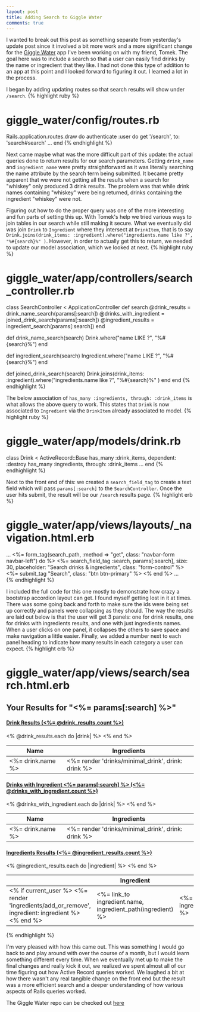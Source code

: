 ```yaml
---
layout: post
title: Adding Search to Giggle Water
comments: true
---
```


  I wanted to break out this post as something separate from yesterday's update post since it involved a bit more work and a more significant change for the [Giggle Water](https://github.com/tomekr/giggle_water) app I've been working on with my friend, Tomek.  The goal here was to include a search so that a user can easily find drinks by the name or ingredient that they like.  I had not done this type of addition to an app at this point and I looked forward to figuring it out.  I learned a lot in the process.

I began by adding updating routes so that search results will show under `/search`.
{% highlight ruby %}
# giggle_water/config/routes.rb
Rails.application.routes.draw do
  authenticate :user do
    get '/search', to: 'search#search'
...
end
{% endhighlight %}

Next came maybe what was the more difficult part of this update: the actual queries done to return results for our search parameters. Getting `drink_name` and `ingredient_name` were pretty straightforward as it was literally searching the name attribute by the search term being submitted.  It became pretty apparent that we were not getting all the results when a search for "whiskey" only produced 3 drink results.  The problem was that while drink names containing "whiskey" were being returned, drinks containing the ingredient "whiskey" were not. 

Figuring out how to do the proper query was one of the more interesting and fun parts of setting this up.  With Tomek's help we tried various ways to join tables in our search while still making it secure. What we eventually did was join `Drink` to `Ingredient` where they intersect at `DrinkItem`, that is to say `Drink.joins(drink_items: :ingredient).where("ingredients.name like ?", "%#{search}%" )`.  However, in order to actually get this to return, we needed to update our model association, which we looked at next.
{% highlight ruby %}
# giggle_water/app/controllers/search_controller.rb

class SearchController < ApplicationController
  def search
    @drink_results = drink_name_search(params[:search])
    @drinks_with_ingredient = joined_drink_search(params[:search])
    @ingredient_results = ingredient_search(params[:search])
  end

  def drink_name_search(search)
    Drink.where("name LIKE ?", "%#{search}%")
  end
  
  def ingredient_search(search)
    Ingredient.where("name LIKE ?", "%#{search}%")
  end

  def joined_drink_search(search)
    Drink.joins(drink_items: :ingredient).where("ingredients.name like ?", "%#{search}%" )
  end
end
{% endhighlight %}

The below association of `has_many :ingredients, through: :drink_items` is what allows the above query to work.  This states that `Drink` is now associated to `Ingredient` via the `DrinkItem` already associated to model.
{% highlight ruby %}
# giggle_water/app/models/drink.rb

class Drink < ActiveRecord::Base
  has_many :drink_items, dependent: :destroy
  has_many :ingredients, through: :drink_items
...
end
{% endhighlight %}

Next to the front end of this: we created a `search_field_tag` to create a text field which will pass `params[:search]` to the `SearchController`.  Once the user hits submit, the result will be our `/search` results page.
{% highlight erb %}
# giggle_water/app/views/layouts/_navigation.html.erb

<nav class="navbar navbar-inverse navbar-fixed-top">
...
        <%= form_tag(search_path, :method => "get", class: "navbar-form navbar-left") do %>
          <%= search_field_tag :search, params[:search], size: 30, placeholder: "Search drinks & ingredients", class: "form-control" %>
          <%= submit_tag "Search", class: "btn btn-primary" %>
        <% end %>
...
</nav>
{% endhighlight %}

I included the full code for this one mostly to demonstrate how crazy a bootstrap accordion layout can get.  I found myself getting lost in it at times.  There was some going back and forth to make sure the ids were being set up correctly and panels were collapsing as they should. The way the results are laid out below is that the user will get 3 panels: one for drink results, one for drinks with ingredients results, and one with just ingredients names.  When a user clicks on one panel, it collapses the others to save space and make navigation a little easier. Finally, we added a number next to each panel heading to indicate how many results in each category a user can expect.
{% highlight erb %}
# giggle_water/app/views/search/search.html.erb

<div class="container">
  <h2>Your Results for "<%= params[:search] %>"</h2>
  <div class="panel-group" id="accordion" role="tablist" aria-multiselectable="true">
    <div class="panel panel-default">
      <div class="panel-heading" role="tab" id="headingOne">
        <h4 class="panel-title">
          <a role="button" data-toggle="collapse" data-parent="#accordion" href="#collapseOne" aria-expanded="true" aria-controls="collapseOne">
            Drink Results (<%= @drink_results.count %>)
          </a>
        </h4>
      </div>
      <div id="collapseOne" class="panel-collapse collapse in" role="tabpanel" aria-labelledby="headingOne">
        <div class="panel-body">
          <table class="table table-bordered table-hover">
            <thead>
              <th>Name</th>
              <th>Ingredients</th>
            </thead>
            <tbody>
              <% @drink_results.each do |drink| %>
                <tr data-link="<%= drink_path(drink) %>">
                  <td><%= drink.name %></td>
                  <td><%= render 'drinks/minimal_drink', drink: drink %></td>
                </tr>
              <% end %>
            </tbody>
          </table>
        </div>
      </div>
    </div>
    <div class="panel panel-default">
      <div class="panel-heading" role="tab" id="headingTwo">
        <h4 class="panel-title">
          <a class="collapsed" role="button" data-toggle="collapse" data-parent="#accordion" href="#collapseTwo" aria-expanded="false" aria-controls="collapseTwo">
            Drinks with Ingredient <%= params[:search] %> (<%= @drinks_with_ingredient.count %>)
          </a>
        </h4>
      </div>
      <div id="collapseTwo" class="panel-collapse collapse" role="tabpanel" aria-labelledby="headingTwo">
        <div class="panel-body">
          <table class="table table-bordered table-hover">
            <thead>
              <th>Name</th>
              <th>Ingredients</th>
            </thead>
            <tbody>
              <% @drinks_with_ingredient.each do |drink| %>
                <tr data-link="<%= drink_path(drink) %>">
                  <td><%= drink.name %></td>
                  <td><%= render 'drinks/minimal_drink', drink: drink %></td>
                </tr>
              <% end %>
            </tbody>
          </table>
        </div>
      </div>
    </div>
    <div class="panel panel-default">
      <div class="panel-heading" role="tab" id="headingThree">
        <h4 class="panel-title">
          <a class="collapsed" role="button" data-toggle="collapse" data-parent="#accordion" href="#collapseThree" aria-expanded="false" aria-controls="collapseThree">
            Ingredients Results (<%= @ingredient_results.count %>)
          </a>
        </h4>
      </div>
      <div id="collapseThree" class="panel-collapse collapse" role="tabpanel" aria-labelledby="headingThree">
      <div class="panel-body">
        <table class="table-condensed table-hover table-bordered">
          <thead>
            <tr>
              <th></th>
              <th>Ingredient</th>
              <th># of Cocktails</th>
            </tr>
          </thead>
          <tbody>
            <% @ingredient_results.each do |ingredient| %>
              <tr>
                <td id="<%=ingredient.id%>">
                  <% if current_user %>
                    <%= render 'ingredients/add_or_remove', ingredient: ingredient %>
                  <% end %>
                </td>
                <td>
                  <%= link_to ingredient.name, ingredient_path(ingredient) %>
                </td>
                <td><%= ingredient.drink_items_count %></td>
              </tr>
            <% end %>
          </tbody>
        </table>
      </div>
    </div>
  </div>
</div>
{% endhighlight %}

  I'm very pleased with how this came out.  This was something I would go back to and play around with over the course of a month, but I would learn something different every time.  When we eventually met up to make the final changes and really kick it out, we realized we spent almost all of our time figuring out how Active Record queries worked.  We laughed a bit at how there wasn't any real tangible change on the front end but the result was a more efficient search and a deeper understanding of how various aspects of Rails queries worked.

The Giggle Water repo can be checked out [here](https://github.com/tomekr/giggle_water)
